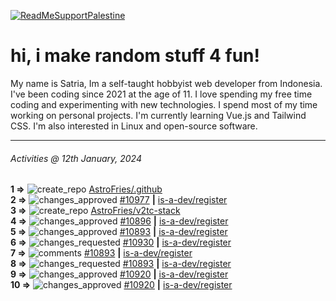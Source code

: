 [![ReadMeSupportPalestine](https://github.com/Safouene1/support-palestine-banner/blob/master/banner-support.svg)](https://github.com/Safouene1/support-palestine-banner)
# hi, i make random stuff 4 fun!

My name is Satria, Im a self-taught hobbyist web developer from Indonesia. I've been coding since 2021 at the age of 11. I love spending my free time coding and experimenting with new technologies. I spend most of my time working on personal projects. I'm currently learning Vue.js and Tailwind CSS. I'm also interested in Linux and open-source software.

---

<!--RECENT_ACTIVITY:last_update-->
###### Activities @ 12th January, 2024
<!--RECENT_ACTIVITY:last_update_end-->

<!--RECENT_ACTIVITY:start-->
**1 =>** ![create_repo](https://cdn.jsdelivr.net/gh/Readme-Workflows/Readme-Icons@main/icons/octicons/Repository.svg) [AstroFries/.github](https://github.com/AstroFries/.github)<br>
**2 =>** ![changes_approved](https://cdn.jsdelivr.net/gh/Readme-Workflows/Readme-Icons@main/icons/octicons/ApprovedChanges.svg) [#10977](https://github.com/is-a-dev/register/pull/10977#pullrequestreview-1813340488) **|** [is-a-dev/register](https://github.com/is-a-dev/register)<br>
**3 =>** ![create_repo](https://cdn.jsdelivr.net/gh/Readme-Workflows/Readme-Icons@main/icons/octicons/Repository.svg) [AstroFries/v2tc-stack](https://github.com/AstroFries/v2tc-stack)<br>
**4 =>** ![changes_approved](https://cdn.jsdelivr.net/gh/Readme-Workflows/Readme-Icons@main/icons/octicons/ApprovedChanges.svg) [#10896](https://github.com/is-a-dev/register/pull/10896#pullrequestreview-1811256766) **|** [is-a-dev/register](https://github.com/is-a-dev/register)<br>
**5 =>** ![changes_approved](https://cdn.jsdelivr.net/gh/Readme-Workflows/Readme-Icons@main/icons/octicons/ApprovedChanges.svg) [#10893](https://github.com/is-a-dev/register/pull/10893#pullrequestreview-1811247721) **|** [is-a-dev/register](https://github.com/is-a-dev/register)<br>
**6 =>** ![changes_requested](https://cdn.jsdelivr.net/gh/Readme-Workflows/Readme-Icons@main/icons/octicons/RequestedChanges.svg) [#10930](https://github.com/is-a-dev/register/pull/10930#pullrequestreview-1811003026) **|** [is-a-dev/register](https://github.com/is-a-dev/register)<br>
**7 =>** ![comments](https://cdn.jsdelivr.net/gh/Readme-Workflows/Readme-Icons@main/icons/octicons/Comment.svg) [#10893](https://github.com/is-a-dev/register/pull/10893#discussion_r1445989776) **|** [is-a-dev/register](https://github.com/is-a-dev/register)<br>
**8 =>** ![changes_requested](https://cdn.jsdelivr.net/gh/Readme-Workflows/Readme-Icons@main/icons/octicons/RequestedChanges.svg) [#10893](https://github.com/is-a-dev/register/pull/10893#pullrequestreview-1810988286) **|** [is-a-dev/register](https://github.com/is-a-dev/register)<br>
**9 =>** ![changes_approved](https://cdn.jsdelivr.net/gh/Readme-Workflows/Readme-Icons@main/icons/octicons/ApprovedChanges.svg) [#10920](https://github.com/is-a-dev/register/pull/10920#pullrequestreview-1810983937) **|** [is-a-dev/register](https://github.com/is-a-dev/register)<br>
**10 =>** ![changes_approved](https://cdn.jsdelivr.net/gh/Readme-Workflows/Readme-Icons@main/icons/octicons/ApprovedChanges.svg) [#10920](https://github.com/is-a-dev/register/pull/10920#pullrequestreview-1810964027) **|** [is-a-dev/register](https://github.com/is-a-dev/register)<br>
<!--RECENT_ACTIVITY:end-->
